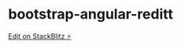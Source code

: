 # bootstrap-angular-reditt

[Edit on StackBlitz ⚡️](https://stackblitz.com/edit/bootstrap-angular-reditt)